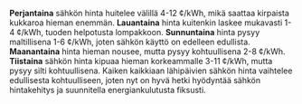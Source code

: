 **Perjantaina** sähkön hinta huitelee välillä 4-12 ¢/kWh, mikä saattaa kirpaista kukkaroa hieman enemmän. **Lauantaina** hinta kuitenkin laskee mukavasti 1-4 ¢/kWh, tuoden helpotusta lompakkoon. **Sunnuntaina** hinta pysyy maltillisena 1-6 ¢/kWh, joten sähkön käyttö on edelleen edullista. **Maanantaina** hinta hieman nousee, mutta pysyy kohtuullisena 2-8 ¢/kWh. **Tiistaina** sähkön hinta kipuaa hieman korkeammalle 3-11 ¢/kWh, mutta pysyy silti kohtuullisena. Kaiken kaikkiaan lähipäivien sähkön hinta vaihtelee edullisesta kohtuulliseen, joten nyt on hyvä hetki hyödyntää sähkön hintakehitys ja suunnitella energiankulutusta fiksusti.
